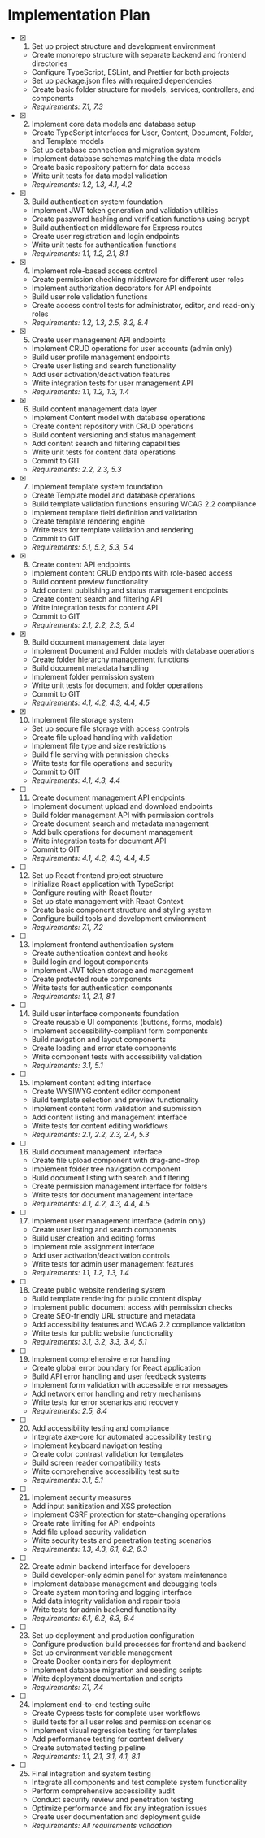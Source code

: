 # Implementation Plan

- [x] 1. Set up project structure and development environment





  - Create monorepo structure with separate backend and frontend directories
  - Configure TypeScript, ESLint, and Prettier for both projects
  - Set up package.json files with required dependencies
  - Create basic folder structure for models, services, controllers, and components
  - _Requirements: 7.1, 7.3_

- [x] 2. Implement core data models and database setup









  - Create TypeScript interfaces for User, Content, Document, Folder, and Template models
  - Set up database connection and migration system
  - Implement database schemas matching the data models
  - Create basic repository pattern for data access
  - Write unit tests for data model validation
  - _Requirements: 1.2, 1.3, 4.1, 4.2_

- [x] 3. Build authentication system foundation





  - Implement JWT token generation and validation utilities
  - Create password hashing and verification functions using bcrypt
  - Build authentication middleware for Express routes
  - Create user registration and login endpoints
  - Write unit tests for authentication functions
  - _Requirements: 1.1, 1.2, 2.1, 8.1_

- [x] 4. Implement role-based access control





  - Create permission checking middleware for different user roles
  - Implement authorization decorators for API endpoints
  - Build user role validation functions
  - Create access control tests for administrator, editor, and read-only roles
  - _Requirements: 1.2, 1.3, 2.5, 8.2, 8.4_

- [x] 5. Create user management API endpoints







  - Implement CRUD operations for user accounts (admin only)
  - Build user profile management endpoints
  - Create user listing and search functionality
  - Add user activation/deactivation features
  - Write integration tests for user management API
  - _Requirements: 1.1, 1.2, 1.3, 1.4_

- [x] 6. Build content management data layer









  - Implement Content model with database operations
  - Create content repository with CRUD operations
  - Build content versioning and status management
  - Add content search and filtering capabilities
  - Write unit tests for content data operations
  - Commit to GIT
  - _Requirements: 2.2, 2.3, 5.3_

- [x] 7. Implement template system foundation













  - Create Template model and database operations
  - Build template validation functions ensuring WCAG 2.2 compliance
  - Implement template field definition and validation
  - Create template rendering engine
  - Write tests for template validation and rendering
  - Commit to GIT
  - _Requirements: 5.1, 5.2, 5.3, 5.4_

- [x] 8. Create content API endpoints





  - Implement content CRUD endpoints with role-based access
  - Build content preview functionality
  - Add content publishing and status management endpoints
  - Create content search and filtering API
  - Write integration tests for content API
  - Commit to GIT
  - _Requirements: 2.1, 2.2, 2.3, 5.4_

- [x] 9. Build document management data layer





  - Implement Document and Folder models with database operations
  - Create folder hierarchy management functions
  - Build document metadata handling
  - Implement folder permission system
  - Write unit tests for document and folder operations
  - Commit to GIT
  - _Requirements: 4.1, 4.2, 4.3, 4.4, 4.5_

- [x] 10. Implement file storage system















  - Set up secure file storage with access controls
  - Create file upload handling with validation
  - Implement file type and size restrictions
  - Build file serving with permission checks
  - Write tests for file operations and security
  - Commit to GIT
  - _Requirements: 4.1, 4.3, 4.4_

- [ ] 11. Create document management API endpoints
  - Implement document upload and download endpoints
  - Build folder management API with permission controls
  - Create document search and metadata management
  - Add bulk operations for document management
  - Write integration tests for document API
  - Commit to GIT
  - _Requirements: 4.1, 4.2, 4.3, 4.4, 4.5_

- [ ] 12. Set up React frontend project structure
  - Initialize React application with TypeScript
  - Configure routing with React Router
  - Set up state management with React Context
  - Create basic component structure and styling system
  - Configure build tools and development environment
  - _Requirements: 7.1, 7.2_

- [ ] 13. Implement frontend authentication system
  - Create authentication context and hooks
  - Build login and logout components
  - Implement JWT token storage and management
  - Create protected route components
  - Write tests for authentication components
  - _Requirements: 1.1, 2.1, 8.1_

- [ ] 14. Build user interface components foundation
  - Create reusable UI components (buttons, forms, modals)
  - Implement accessibility-compliant form components
  - Build navigation and layout components
  - Create loading and error state components
  - Write component tests with accessibility validation
  - _Requirements: 3.1, 5.1_

- [ ] 15. Implement content editing interface
  - Create WYSIWYG content editor component
  - Build template selection and preview functionality
  - Implement content form validation and submission
  - Add content listing and management interface
  - Write tests for content editing workflows
  - _Requirements: 2.1, 2.2, 2.3, 2.4, 5.3_

- [ ] 16. Build document management interface
  - Create file upload component with drag-and-drop
  - Implement folder tree navigation component
  - Build document listing with search and filtering
  - Create permission management interface for folders
  - Write tests for document management interface
  - _Requirements: 4.1, 4.2, 4.3, 4.4, 4.5_

- [ ] 17. Implement user management interface (admin only)
  - Create user listing and search components
  - Build user creation and editing forms
  - Implement role assignment interface
  - Add user activation/deactivation controls
  - Write tests for admin user management features
  - _Requirements: 1.1, 1.2, 1.3, 1.4_

- [ ] 18. Create public website rendering system
  - Build template rendering for public content display
  - Implement public document access with permission checks
  - Create SEO-friendly URL structure and metadata
  - Add accessibility features and WCAG 2.2 compliance validation
  - Write tests for public website functionality
  - _Requirements: 3.1, 3.2, 3.3, 3.4, 5.1_

- [ ] 19. Implement comprehensive error handling
  - Create global error boundary for React application
  - Build API error handling and user feedback systems
  - Implement form validation with accessible error messages
  - Add network error handling and retry mechanisms
  - Write tests for error scenarios and recovery
  - _Requirements: 2.5, 8.4_

- [ ] 20. Add accessibility testing and compliance
  - Integrate axe-core for automated accessibility testing
  - Implement keyboard navigation testing
  - Create color contrast validation for templates
  - Build screen reader compatibility tests
  - Write comprehensive accessibility test suite
  - _Requirements: 3.1, 5.1_

- [ ] 21. Implement security measures
  - Add input sanitization and XSS protection
  - Implement CSRF protection for state-changing operations
  - Create rate limiting for API endpoints
  - Add file upload security validation
  - Write security tests and penetration testing scenarios
  - _Requirements: 1.3, 4.3, 6.1, 6.2, 6.3_

- [ ] 22. Create admin backend interface for developers
  - Build developer-only admin panel for system maintenance
  - Implement database management and debugging tools
  - Create system monitoring and logging interface
  - Add data integrity validation and repair tools
  - Write tests for admin backend functionality
  - _Requirements: 6.1, 6.2, 6.3, 6.4_

- [ ] 23. Set up deployment and production configuration
  - Configure production build processes for frontend and backend
  - Set up environment variable management
  - Create Docker containers for deployment
  - Implement database migration and seeding scripts
  - Write deployment documentation and scripts
  - _Requirements: 7.1, 7.4_

- [ ] 24. Implement end-to-end testing suite
  - Create Cypress tests for complete user workflows
  - Build tests for all user roles and permission scenarios
  - Implement visual regression testing for templates
  - Add performance testing for content delivery
  - Create automated testing pipeline
  - _Requirements: 1.1, 2.1, 3.1, 4.1, 8.1_

- [ ] 25. Final integration and system testing
  - Integrate all components and test complete system functionality
  - Perform comprehensive accessibility audit
  - Conduct security review and penetration testing
  - Optimize performance and fix any integration issues
  - Create user documentation and deployment guide
  - _Requirements: All requirements validation_